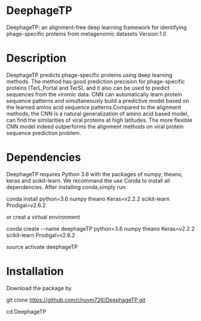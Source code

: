 # DeephageTP

DeephageTP: an alignment-free deep learning framework for identifying phage-specific proteins from metagenomic datasets
Version:1.0

# Description

DeephageTP predicts phage-specific proteins using deep learning methods. The method has good prediction precision for phage-specific proteins (TerL,Portal and TerS), and it also can be used to predict sequences from the viromic data. CNN can automatically learn protein sequence patterns and simultaneously build a predictive model based on the learned amino acid sequence patterns.Compared to the alignment methods, the CNN is a natural generalization of amino acid based model, can find the similarities of viral proteins at high latitudes. The more flexible CNN model indeed outperforms the alignment methods on viral protein sequence prediction problem.

# Dependencies

DeephageTP requires Python 3.6 with the packages of numpy, theano, keras and scikit-learn. We recommand the use Conda to install all dependencies. After installing conda,simply run:

conda install python=3.6 numpy theano Keras=v2.2.2 scikit-learn Prodigal=v2.6.2

or creat a virtual environment 

conda create --name deephageTP python=3.6 numpy theano Keras=v2.2.2 scikit-learn Prodigal=v2.6.2

source activate deephageTP

# Installation

Download the package by

git clone https://github.com/chuym726/DeephageTP.git

cd DeephageTP
